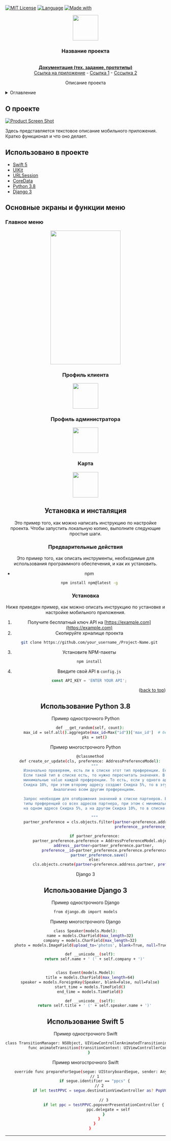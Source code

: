 <!-- Ряд кнопок Shield -->
[![MIT License](https://img.shields.io/github/license/FalloutOFF/readme_C?style=for-the-badge)](https://github.com/FalloutOFF/les_HTML5CSS3/search?l=html&type=code)
[![Language](https://img.shields.io/github/languages/count/FalloutOFF/readme_C?style=for-the-badge)](https://github.com/FalloutOFF/les_HTML5CSS3/search?l=html&type=code)
[![Made with](https://img.shields.io/badge/Made%20with-Python-blue?style=for-the-badge&logo=appveyor)](https://www.python.org)

<!-- Логотип проекта -->
<div align="center">
  <img width="80" height="80" src="https://github.com/FalloutOFF/readme_C/blob/main/image/logo.png">

 <h3 align="center">Название проекта</h3><br />
    <a href="https://github.com/github_username/repo_name"><strong>Документация (тех. задание, прототипы)</strong></a>
    <br />
    <a href="https://github.com/github_username/repo_name">Ссылка на приложение</a>
    -
    <a href="https://github.com/github_username/repo_name/issues">Ссылка 1</a>
    -
    <a href="https://github.com/github_username/repo_name/issues">Сссылка 2</a>
 <p align="center">Описание проекта</p>
 </div>
 
 <!-- Оглавление -->
<details>
  <summary>Оглавление</summary>
  <ol>
    <li>
      <a href="#about_p">О проекте</a>
      <ul>
        <li><a href="#built-with">Использовано в проекте</a></li>
      </ul>
    </li>
    <li>
      <a href="#mainScreens">Основные экраны и функции меню</a>
      <ul>
        <li><a href="#mainMenu">Главное меню</a></li>
        <li><a href="#clientProgile">Профиль клиента</a></li>
        <li><a href="#adminProfile">Профиль администратора</a></li>
        <li><a href="#map">Карта</a></li>
      </ul>
    </li>
    <li>
      <a href="#gettingStarted">Установка и инсталяция</a>
      <ul>
        <li><a href="#prerequisites">Предварительные действия</a></li>
        <li><a href="#installation">Установка</a></li>
      </ul>
    </li>
    <li>
      <a href="#backend">Backend</a>
      <ul>
        <li><a href="#python">Python 3.8</a></li>
        <li><a href="#django">Django 3</a></li>
      </ul>
    </li>
        <li>
      <a href="#frontend">Frontend</a>
      <ul>
        <li><a href="#swift">Swift</a></li>
      </ul>
    </li>
    <li><a href="#roadmap">Roadmap</a></li>
    <li><a href="#contributing">Contributing</a></li>
    <li><a href="#license">License</a></li>
    <li><a href="#contact">Contact</a></li>
    <li><a href="#acknowledgments">Acknowledgments</a></li>
  </ol>
</details>

<!-- О проекте -->

## <a name="about_p"></a> О проекте

[![Product Screen Shot][Product-Screen-Shot]](https://google.com)

Здесь представляется текстовое описание мобильного приложения. Кратко функционал и что оно делает.

## <a name="built-with"></a>Использовано в проекте

+ [Swift 5](https://developer.apple.com/swift/)
+ [UIKit](https://getuikit.com/)
+ [URLSession](https://developer.apple.com/documentation/foundation/urlsession)
+ [CoreData](https://developer.apple.com/documentation/coredata)
+ [Python 3.8](https://www.python.org/downloads/release/python-380/)
+ [Django 3](https://docs.djangoproject.com/en/4.0/releases/3.0/)

## <a name="mainScreens"></a>Основные экраны и функции меню

### <a name="mainMenu"></a>Главное меню

<div align="center">
  <img width="220" height="420" src="https://github.com/FalloutOFF/readme_C/blob/main/image/scr/main2.PNG">
<div>

### <a name="clientProgile"></a>Профиль клиента

<div align="center">
  <img width="80" height="80" src="https://github.com/FalloutOFF/readme_C/blob/main/image/scr/main2.PNG">
</div>

### <a name="adminProgile"></a>Профиль администратора

<div align="center">
  <img width="80" height="80" src="https://github.com/FalloutOFF/readme_C/blob/main/image/scr/main2.PNG">
</div>

### <a name="map"></a>Карта

<div align="center">
  <img width="80" height="80" src="https://github.com/FalloutOFF/readme_C/blob/main/image/scr/main2.PNG">
</div>

## <a name="gettingStarted"></a>Установка и инсталяция


Это пример того, как можно написать инструкцию по настройке проекта.
Чтобы запустить локальную копию, выполните следующие простые шаги.

### <a name="prerequisites"></a>Предварительные действия

Это пример того, как описать инструменты, необходимые для использования программного обеспечения, и как их установить.

* npm
  ```sh
  npm install npm@latest -g
  ```

### <a name="installation"></a>Установка

Ниже приведен пример, как можно описать инструкцию по установке и настройке мобильного приложения.

1. Получите бесплатный ключ API на [https://example.com](https://example.com)
2. Скопируйте хрналище проекта
   ```sh
   git clone https://github.com/your_username_/Project-Name.git
   ```
3. Установите NPM-пакеты
   ```sh
   npm install
   ```
4. Введите свой API в `config.js`
   ```js
   const API_KEY = 'ENTER YOUR API';
   ```

<p align="right">(<a href="#top">back to top</a>)</p>


## <a name="python"></a>Использование Python 3.8

Пример однострочного Python
```sh
    def __get_random(self, count):
        max_id = self.all().aggregate(max_id=Max("id"))['max_id']  # берем самый большой ID партнера
        pks = set()
```
Пример многострочного Python
```sh
    @classmethod
    def create_or_update(cls, preference: AddressPreferenceModel):
        """
        Изначально проверяем, есть ли в списке этот тип преференции. Если нет, то просто добавляем.
        Если такой тип в списке есть, то нужно пересчитать значения. В списке должны быть только
        минимальные value каждой преференции. То есть, если у одного адреса есть преференция
        Скидка 10%, при этом второму адресу создают Скидка 5%, то в эту таблицу должна попасть Скидка 5%
        Аналогично всем другим преференциям.

        Запрос необходим для отображения значений в списке партнеров. В списке должны отображаться все возможные
        типы преференций со всех адресов партнера, при этом с минимальными значениями value. Если у партнера
        на одном адресе Скидка 5%, а на другом Скидка 10%, то в списке будет отображаться Скидка 5%.

        """
        partner_preference = cls.objects.filter(partner=preference.address.partner,
                                                preference__preference__id=preference.preference.id).first()

        if partner_preference:
            partner_preference.preference = AddressPreferenceModel.objects.filter(
                address__partner=partner_preference.partner,
                preference__id=partner_preference.preference.preference_id).order_by('value').first()
            partner_preference.save()
        else:
            cls.objects.create(partner=preference.address.partner, preference=preference)
```
Django 3
## <a name="django"></a>Использование Django 3
Пример однострочного Django
```sh
from django.db import models
```
Пример многострочного Django
```sh
class Speaker(models.Model):
    name = models.CharField(max_length=32)
    company = models.CharField(max_length=32)
    photo = models.ImageField(upload_to='photos', blank=True, null=True)

    def __unicode__(self):
        return self.name + ' (' + self.company + ')'


class Event(models.Model):
    title = models.CharField(max_length=64)
    speaker = models.ForeignKey(Speaker, blank=False, null=False)
    start_time = models.TimeField()
    end_time = models.TimeField()

    def __unicode__(self):
        return self.title + ' (' + self.speaker.name + ')'
```
## <a name="swift"></a>Использование Swift 5
Пример однострочного Swift
```sh
class TransitionManager: NSObject, UIViewControllerAnimatedTransitioning, UIViewControllerTransitioningDelegate  {
          func animateTransition(transitionContext: UIViewControllerContextTransitioning) {
   }
```
Пример многострочного Swift
```sh
    override func prepareForSegue(segue: UIStoryboardSegue, sender: AnyObject?) {
        // 1
        if segue.identifier == "ppcs" {
            // 2
            if let testPPVC = segue.destinationViewController as? PopVC{
                
                // 3
                if let ppc = testPPVC.popoverPresentationController {
                    ppc.delegate = self
                }
            }
        }
    }
```

________________________________________________________________________________________________
<!-- Ссылка на изображение -->
[Product-Screen-Shot]: image/mp017.png
